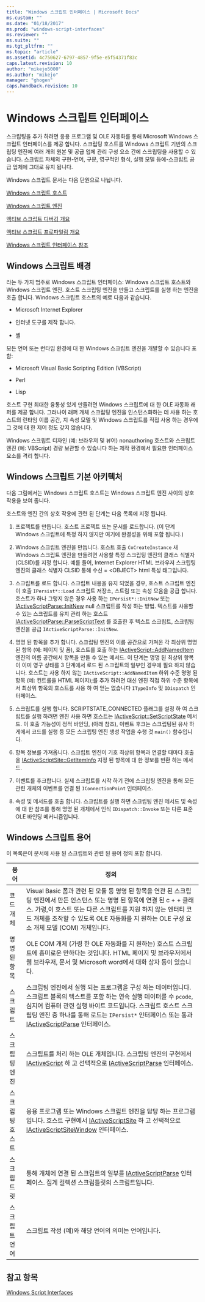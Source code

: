 ```yaml
---
title: "Windows 스크립트 인터페이스 | Microsoft Docs"
ms.custom: ""
ms.date: "01/18/2017"
ms.prod: "windows-script-interfaces"
ms.reviewer: ""
ms.suite: ""
ms.tgt_pltfrm: ""
ms.topic: "article"
ms.assetid: 4c750627-6797-4857-9f5e-e5f54371f83c
caps.latest.revision: 10
author: "mikejo5000"
ms.author: "mikejo"
manager: "ghogen"
caps.handback.revision: 10
---
```

# Windows 스크립트 인터페이스
스크립팅을 추가 하려면 응용 프로그램 및 OLE 자동화를 통해 Microsoft Windows 스크립트 인터페이스를 제공 합니다.  스크립팅 호스트를 Windows 스크립트 기반의 스크립팅 엔진에 여러 개의 원본 및 공급 업체 관리 구성 요소 간에 스크립팅을 사용할 수 있습니다.  스크립트 자체의 구현\-언어, 구문, 영구적인 형식, 실행 모델 등에\-스크립트 공급 업체에 그대로 유지 됩니다.  
  
 Windows 스크립트 문서는 다음 단원으로 나뉩니다.  
  
 [Windows 스크립트 호스트](../winscript/windows-script-hosts.md)  
  
 [Windows 스크립트 엔진](../winscript/windows-script-engines.md)  
  
 [액티브 스크립트 디버깅 개요](../winscript/active-script-debugging-overview.md)  
  
 [액티브 스크립트 프로파일링 개요](../winscript/active-script-profiling-overview.md)  
  
 [Windows 스크립트 인터페이스 참조](../winscript/reference/windows-script-interfaces-reference.md)  
  
## Windows 스크립트 배경  
 라는 두 가지 범주로 Windows 스크립트 인터페이스: Windows 스크립트 호스트와 Windows 스크립트 엔진.  호스트 스크립팅 엔진을 만들고 스크립트를 실행 하는 엔진을 호출 합니다.  Windows 스크립트 호스트의 예로 다음과 같습니다.  
  
-   Microsoft Internet Explorer  
  
-   인터넷 도구를 제작 합니다.  
  
-   셸  
  
 모든 언어 또는 런타임 환경에 대 한 Windows 스크립트 엔진을 개발할 수 있습니다 포함:  
  
-   Microsoft Visual Basic Scripting Edition \(VBScript\)  
  
-   Perl  
  
-   Lisp  
  
 호스트 구현 최대한 융통성 있게 만들려면 Windows 스크립트에 대 한 OLE 자동화 래퍼를 제공 합니다.  그러나이 래퍼 개체 스크립팅 엔진을 인스턴스화하는 데 사용 하는 호스트의 런타임 이름 공간, 지 속성 모델 및 Windows 스크립트를 직접 사용 하는 경우에 그 것에 대 한 제어 정도 갖지 않습니다.  
  
 Windows 스크립트 디자인 \(예: 브라우저 및 뷰어\) nonauthoring 호스트와 스크립트 엔진 \(예: VBScript\) 경량 보관할 수 있습니다 하는 제작 환경에서 필요한 인터페이스 요소를 격리 합니다.  
  
## Windows 스크립트 기본 아키텍처  
 다음 그림에서는 Windows 스크립트 호스트는 Windows 스크립트 엔진 사이의 상호 작용을 보여 줍니다.  
  
 호스트와 엔진 간의 상호 작용에 관련 된 단계는 다음 목록에 지정 됩니다.  
  
1.  프로젝트를 만듭니다.  호스트 프로젝트 또는 문서를 로드합니다.  \(이 단계 Windows 스크립트에 특정 하지 않지만 여기에 완결성을 위해 포함 됩니다.\)  
  
2.  Windows 스크립트 엔진을 만듭니다.  호스트 호출 `CoCreateInstance` 새 Windows 스크립트 엔진을 만들려면 사용할 특정 스크립팅 엔진의 클래스 식별자 \(CLSID\)를 지정 합니다.  예를 들어, Internet Explorer HTML 브라우저 스크립팅 엔진의 클래스 식별자 CLSID 통해 수신 \= \<OBJECT\> html 특성 태그입니다.  
  
3.  스크립트를 로드 합니다.  스크립트 내용을 유지 되었을 경우, 호스트 스크립트 엔진이 호출 `IPersist*::Load` 스크립트 저장소, 스트림 또는 속성 모음을 공급 합니다.  호스트가 하나 그렇지 않은 경우 사용 하는 `IPersist*::InitNew` 또는 [IActiveScriptParse::InitNew](../winscript/reference/iactivescriptparse-initnew.md) null 스크립트를 작성 하는 방법.  텍스트를 사용할 수 있는 스크립트를 유지 관리 하는 호스트 [IActiveScriptParse::ParseScriptText](../winscript/reference/iactivescriptparse-parsescripttext.md) 를 호출한 후 텍스트 스크립트, 스크립팅 엔진을 공급 `IActiveScriptParse::InitNew`.  
  
4.  명명 된 항목을 추가 합니다.  스크립팅 엔진의 이름 공간으로 가져온 각 최상위 명명 된 항목 \(예: 페이지 및 폼\), 호스트를 호출 하는 [IActiveScript::AddNamedItem](../winscript/reference/iactivescript-addnameditem.md) 엔진의 이름 공간에서 항목을 만들 수 있는 메서드.  이 단계는 명명 된 최상위 항목이 이미 영구 상태를 3 단계에서 로드 된 스크립트의 일부인 경우에 필요 하지 않습니다.  호스트는 사용 하지 않는 `IActiveScript::AddNamedItem` 하위 수준 명명 된 항목 \(예: 컨트롤을 HTML 페이지\);를 추가 하려면 대신 엔진 직접 하위 수준 항목에서 최상위 항목의 호스트를 사용 하 여 얻는 없습니다 `ITypeInfo` 및 `IDispatch` 인터페이스.  
  
5.  스크립트를 실행 합니다.  SCRIPTSTATE\_CONNECTED 플래그를 설정 하 여 스크립트를 실행 하려면 엔진 사용 하면 호스트는 [IActiveScript::SetScriptState](../winscript/reference/iactivescript-setscriptstate.md) 메서드.  이 호출 가능성이 정적 바인딩, \(아래 참조\), 이벤트 후크는 스크립팅된 유사 하 게에서 코드를 실행 등 모든 스크립팅 엔진 생성 작업을 수행 것 `main()` 함수입니다.  
  
6.  항목 정보를 가져옵니다.  스크립트 엔진이 기호 최상위 항목과 연결할 때마다 호출을 [IActiveScriptSite::GetItemInfo](../winscript/reference/iactivescriptsite-getiteminfo.md) 지정 된 항목에 대 한 정보를 반환 하는 메서드.  
  
7.  이벤트를 후크합니다.  실제 스크립트를 시작 하기 전에 스크립팅 엔진을 통해 모든 관련 개체의 이벤트를 연결 된 `IConnectionPoint` 인터페이스.  
  
8.  속성 및 메서드를 호출 합니다.  스크립트를 실행 하면 스크립팅 엔진 메서드 및 속성에 대 한 참조를 통해 명명 된 개체에서 인식 `IDispatch::Invoke` 또는 다른 표준 OLE 바인딩 메커니즘입니다.  
  
## Windows 스크립트 용어  
 이 목록은이 문서에 사용 된 스크립트와 관련 된 용어 정의 포함 합니다.  
  
|용어|정의|  
|--------|--------|  
|코드 개체|Visual Basic 폼과 관련 된 모듈 등 명명 된 항목을 연관 된 스크립팅 엔진에서 만든 인스턴스 또는 명명 된 항목에 연결 된 c \+ \+ 클래스.  가령,이 호스트 또는 다른 스크립트를 지원 하지 않는 엔터티 코드 개체를 조작할 수 있도록 OLE 자동화를 지 원하는 OLE 구성 요소 개체 모델 \(COM\) 개체입니다.|  
|명명 된 항목|OLE COM 개체 \(가령 한 OLE 자동화를 지 원하는\) 호스트 스크립트에 흥미로운 만하다는 것입니다.  HTML 페이지 및 브라우저에서 웹 브라우저, 문서 및 Microsoft word에서 대화 상자 등이 있습니다.|  
|스크립트|스크립팅 엔진에서 실행 되는 프로그램을 구성 하는 데이터입니다.  스크립트 블록의 텍스트를 포함 하는 연속 실행 데이터를 수 `pcode`, 심지어 컴퓨터 관련 실행 바이트 코드입니다.  스크립트 호스트 스크립팅 엔진 중 하나를 통해 로드는 `IPersist*` 인터페이스 또는 통과 [IActiveScriptParse](../winscript/reference/iactivescriptparse.md) 인터페이스.|  
|스크립팅 엔진|스크립트를 처리 하는 OLE 개체입니다.  스크립팅 엔진의 구현에서 [IActiveScript](../winscript/reference/iactivescript.md) 하 고 선택적으로 [IActiveScriptParse](../winscript/reference/iactivescriptparse.md) 인터페이스.|  
|스크립팅 호스트|응용 프로그램 또는 Windows 스크립트 엔진을 담당 하는 프로그램입니다.  호스트 구현에서 [IActiveScriptSite](../winscript/reference/iactivescriptsite.md) 하 고 선택적으로 [IActiveScriptSiteWindow](../winscript/reference/iactivescriptsitewindow.md) 인터페이스.|  
|스크립트릿|통해 개체에 연결 된 스크립트의 일부를 [IActiveScriptParse](../winscript/reference/iactivescriptparse.md) 인터페이스.  집계 컬렉션 스크립틀릿의 스크립트입니다.|  
|스크립트 언어|스크립트 작성 \(예\)와 해당 언어의 의미는 언어입니다.|  
  
## 참고 항목  
 [Windows Script Interfaces](../winscript/windows-script-interfaces.md)